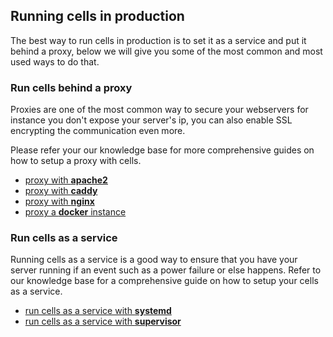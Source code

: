 ## Running cells in production

The best way to run cells in production is to set it as a service and put it behind a proxy, below we will give you some of the most common and most used ways to do that.

### Run cells behind a proxy

Proxies are one of the most common way to secure your webservers for instance you don't expose your server's ip, you can also enable SSL encrypting the communication even more.

Please refer your our knowledge base for more comprehensive guides on how to setup a proxy with cells.

- [proxy with **apache2**](https://pydio.com/en/docs/kb/devops/proxying-cells-apache)
- [proxy with **caddy**](https://pydio.com/en/docs/kb/devops/proxying-cells-caddy)
- [proxy with **nginx**](https://pydio.com/en/docs/kb/devops/proxying-cells-nginx)
- [proxy a **docker** instance](https://pydio.com/en/docs/kb/devops/proxying-cells-docker)

### Run cells as a service

Running cells as a service is a good way to ensure that you have your server running if an event such as a power failure or else happens.
Refer to our knowledge base for a comprehensive guide on how to setup your cells as a service.

- [run cells as a service with **systemd**](https://pydio.com/en/docs/kb/devops/cells-service-systemd)
- [run cells as a service with **supervisor**](https://pydio.com/en/docs/kb/devops/cells-service-supervisor)

